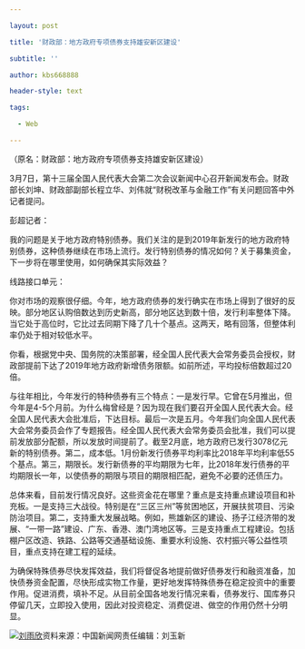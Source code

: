 ---
layout: post
title: '财政部：地方政府专项债券支持雄安新区建设'
subtitle: ''
author: kbs668888
header-style: text
tags:
  - Web
---
（原名：财政部：地方政府专项债券支持雄安新区建设）

3月7日，第十三届全国人民代表大会第二次会议新闻中心召开新闻发布会。财政部长刘坤、财政部副部长程立华、刘伟就“财税改革与金融工作”有关问题回答中外记者提问。

彭超记者：

我的问题是关于地方政府特别债券。我们关注的是到2019年新发行的地方政府特别债券，这种债券继续在市场上流行。发行特别债券的情况如何？关于募集资金，下一步将在哪里使用，如何确保其实际效益？

线路接口单元：

你对市场的观察很仔细。今年，地方政府债券的发行确实在市场上得到了很好的反映。部分地区认购倍数达到历史新高，部分地区达到数十倍，发行利率整体下降。当它处于高位时，它比过去同期下降了几十个基点。这两天，略有回落，但整体利率仍处于相对较低水平。

你看，根据党中央、国务院的决策部署，经全国人民代表大会常务委员会授权，财政部提前下达了2019年地方政府新增债务限额。如前所述，平均投标倍数超过20倍。

与往年相比，今年发行的特种债券有三个特点：一是发行早。它曾在5月推出，但今年是4-5个月前。为什么梅曾经是？因为现在我们要召开全国人民代表大会。经全国人民代表大会批准后，下达目标。最后一次是五月。今年我们向全国人民代表大会常务委员会作了专题报告。经全国人民代表大会常务委员会批准，我们可以提前发放部分配额，所以发放时间提前了。截至2月底，地方政府已发行3078亿元新的特别债券。第二，成本低。1月份新发行债券平均利率比2018年平均利率低55个基点。第三，期限长。发行新债券的平均期限为七年，比2018年发行债券的平均期限长一年，以使债券的期限与项目的期限相匹配，避免不必要的还债压力。

总体来看，目前发行情况良好。这些资金花在哪里？重点是支持重点建设项目和补充板。一是支持三大战役。特别是在“三区三州”等贫困地区，开展扶贫项目、污染防治项目。第二，支持重大发展战略。例如，熊雄新区的建设、扬子江经济带的发展、“一带一路”建设、广东、香港、澳门湾地区等。三是支持重点工程建设。包括棚户区改造、铁路、公路等交通基础设施、重要水利设施、农村振兴等公益性项目，重点支持在建工程的延续。

为确保特殊债券尽快发挥效益，我们将督促各地提前做好债券发行和融资准备，加快债券资金配置，尽快形成实物工作量，更好地发挥特殊债券在稳定投资中的重要作用。促进消费，填补不足。从目前全国各地发行情况来看，债券发行、国库券只停留几天，立即投入使用，因此对投资稳定、消费促进、做空的作用仍然十分明显。

[![刘雨欣](http://img1.cache.netease.com/cnews/css13/img/end_news.png)](http://news.163.com/)资料来源：中国新闻网责任编辑：刘玉新

